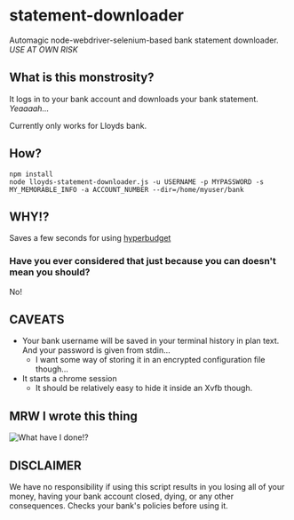 # statement-downloader
Automagic node-webdriver-selenium-based bank statement downloader. *USE AT OWN RISK*

## What is this monstrosity?
It logs in to your bank account and downloads your bank statement. *Yeaaaah...*

Currently only works for Lloyds bank.

## How?
```
npm install
node lloyds-statement-downloader.js -u USERNAME -p MYPASSWORD -s MY_MEMORABLE_INFO -a ACCOUNT_NUMBER --dir=/home/myuser/bank
```

## WHY!?
Saves a few seconds for using [hyperbudget](https://github.com/hyperbudget/hyperbudget)

### Have you ever considered that just because you can doesn't mean you should?
No!

## CAVEATS
* Your bank username will be saved in your terminal history in plan text. And your password is given from stdin...
    * I want some way of storing it in an encrypted configuration file though...
* It starts a chrome session
    * It should be relatively easy to hide it inside an Xvfb though.

## MRW I wrote this thing

![What have I done!?](https://www.errietta.me/whathaveidone.png)

## DISCLAIMER

We have no responsibility if using this script results in you losing all of your money, having your bank account closed, dying, or any other consequences. Checks your bank's policies before using it.
